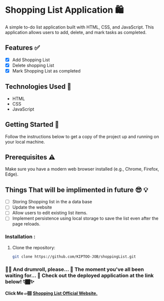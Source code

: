 # Shopping List Application 🛍️

A simple to-do list application built with HTML, CSS, and JavaScript. This application allows users to add, delete, and mark tasks as completed.

## Features ✅

- [x] Add Shopping List
- [x] Delete shopping List
- [x] Mark Shopping List as completed

## Technologies Used 🚀

- HTML
- CSS
- JavaScript

## Getting Started 🥳

Follow the instructions below to get a copy of the project up and running on your local machine.

## Prerequisites :warning:

Make sure you have a modern web browser installed (e.g., Chrome, Firefox, Edge).

## Things That will be implimented in future 😎 :bulb:

- [ ] Storing Shopping list in the a data base
- [ ] Update the website
- [ ] Allow users to edit existing list items.
- [ ] Implement persistence using local storage to save the list even after the page reloads.

### Installation :

1. Clone the repository:
   ```sh
   git clone https://github.com/KIPTOO-JOB/shoppingList.git
   ```

### 🎉🚀 And drumroll, please... 🥁 The moment you've all been waiting for... 🥳 Check out the deployed application at the link below! 👇🏾✨

#### Click Me 👉🏽 [Shopping List Official Website.](https://shopping-list-khaki-eight.vercel.app/)

